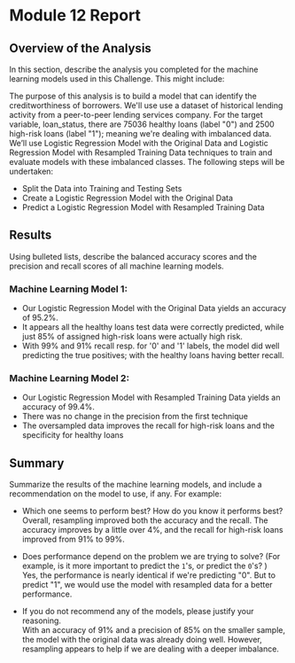# Module 12 Report

## Overview of the Analysis

In this section, describe the analysis you completed for the machine learning models used in this Challenge. This might include:

The purpose of this analysis is to build a model that can identify the creditworthiness of borrowers. 
We'll use use a dataset of historical lending activity from a peer-to-peer lending services company.
For the target variable, loan_status, there are 75036 healthy loans (label "0") and 2500 high-risk loans (label "1"); meaning we're dealing with imbalanced data. We’ll use Logistic Regression Model with the Original Data and Logistic Regression Model with Resampled Training Data techniques to train and evaluate models with these imbalanced classes.
The following steps will be undertaken:
* Split the Data into Training and Testing Sets
* Create a Logistic Regression Model with the Original Data
* Predict a Logistic Regression Model with Resampled Training Data

## Results

Using bulleted lists, describe the balanced accuracy scores and the precision and recall scores of all machine learning models.

### Machine Learning Model 1:
  * Our Logistic Regression Model with the Original Data yields an accuracy of 95.2%.
  * It appears all the healthy loans test data were correctly predicted, while just 85% of assigned high-risk loans were actually high risk.
  * With 99% and 91% recall resp. for '0' and '1' labels, the model did well predicting the true positives; with the healthy loans having better recall.



### Machine Learning Model 2:
  * Our Logistic Regression Model with  Resampled Training Data yields an accuracy of 99.4%.
  * There was no change in the precision from the first technique
  * The oversampled data improves the recall for high-risk loans and the specificity for healthy loans

## Summary

Summarize the results of the machine learning models, and include a recommendation on the model to use, if any. For example:
* Which one seems to perform best? How do you know it performs best?    
Overall, resampling improved both the accuracy and the recall. The accuracy improves by a little over 4%, and the recall for high-risk loans improved from 91% to 99%.
* Does performance depend on the problem we are trying to solve? (For example, is it more important to predict the `1`'s, or predict the `0`'s? )   
Yes, the performance is nearly identical if we're predicting "0". But to predict "1", we would use the model with resampled data for a better performance.

* If you do not recommend any of the models, please justify your reasoning.   
With an accuracy of 91% and a precision of 85% on the smaller sample, the model with the original data was already doing well. However, resampling appears to help if we are dealing with a deeper imbalance. 
